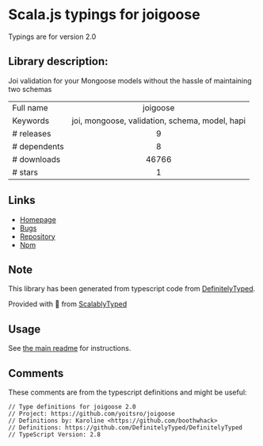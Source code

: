 
# Scala.js typings for joigoose

Typings are for version 2.0

## Library description:
Joi validation for your Mongoose models without the hassle of maintaining two schemas

|                    |                 |
| ------------------ | :-------------: |
| Full name          | joigoose |
| Keywords           | joi, mongoose, validation, schema, model, hapi |
| # releases         | 9 |
| # dependents       | 8 |
| # downloads        | 46766 |
| # stars            | 1 |

## Links
- [Homepage](https://github.com/yoitsro/joigoose)
- [Bugs](https://github.com/yoitsro/joigoose/issues)
- [Repository](https://github.com/yoitsro/joigoose)
- [Npm](https://www.npmjs.com/package/joigoose)
    


## Note
This library has been generated from typescript code from [DefinitelyTyped](https://definitelytyped.org).

Provided with :purple_heart: from [ScalablyTyped](https://github.com/oyvindberg/ScalablyTyped)

## Usage
See [the main readme](../../readme.md) for instructions.

## Comments

These comments are from the typescript definitions and might be useful:
```
// Type definitions for joigoose 2.0
// Project: https://github.com/yoitsro/joigoose
// Definitions by: Karoline <https://github.com/boothwhack>
// Definitions: https://github.com/DefinitelyTyped/DefinitelyTyped
// TypeScript Version: 2.8

```

